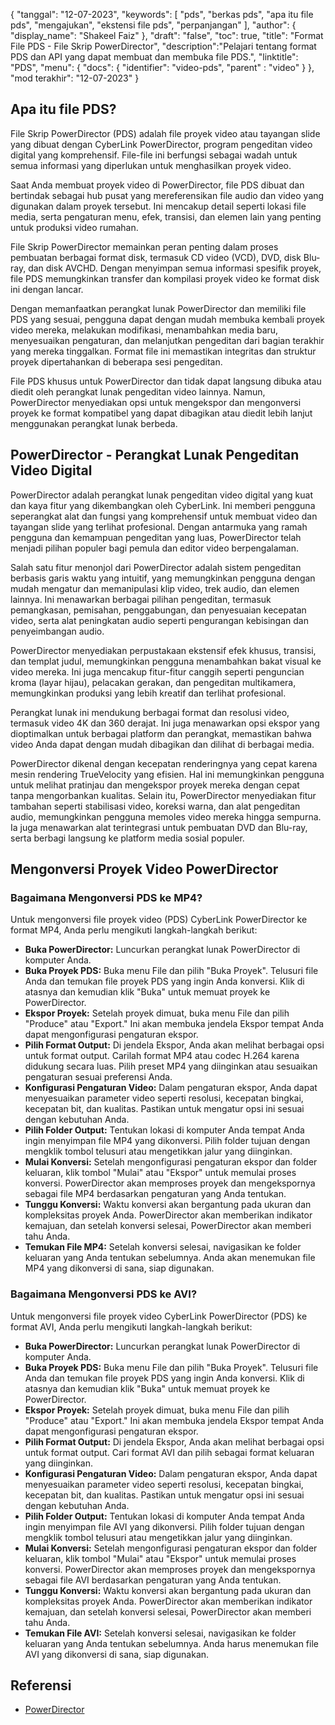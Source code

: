 {
"tanggal": "12-07-2023",
  "keywords": [
"pds",
"berkas pds",
"apa itu file pds",
"mengajukan",
"ekstensi file pds",
"perpanjangan"
],
  "author": {
"display_name": "Shakeel Faiz"
},
"draft": "false",
"toc": true,
"title": "Format File PDS - File Skrip PowerDirector",
  "description":"Pelajari tentang format PDS dan API yang dapat membuat dan membuka file PDS.",
"linktitle": "PDS",
  "menu": {
    "docs": {
      "identifier": "video-pds",
"parent" : "video"
}
},
"mod terakhir": "12-07-2023"
}

## Apa itu file PDS?

File Skrip PowerDirector (PDS) adalah file proyek video atau tayangan slide yang dibuat dengan CyberLink PowerDirector, program pengeditan video digital yang komprehensif. File-file ini berfungsi sebagai wadah untuk semua informasi yang diperlukan untuk menghasilkan proyek video.

Saat Anda membuat proyek video di PowerDirector, file PDS dibuat dan bertindak sebagai hub pusat yang mereferensikan file audio dan video yang digunakan dalam proyek tersebut. Ini mencakup detail seperti lokasi file media, serta pengaturan menu, efek, transisi, dan elemen lain yang penting untuk produksi video rumahan.

File Skrip PowerDirector memainkan peran penting dalam proses pembuatan berbagai format disk, termasuk CD video (VCD), DVD, disk Blu-ray, dan disk AVCHD. Dengan menyimpan semua informasi spesifik proyek, file PDS memungkinkan transfer dan kompilasi proyek video ke format disk ini dengan lancar.

Dengan memanfaatkan perangkat lunak PowerDirector dan memiliki file PDS yang sesuai, pengguna dapat dengan mudah membuka kembali proyek video mereka, melakukan modifikasi, menambahkan media baru, menyesuaikan pengaturan, dan melanjutkan pengeditan dari bagian terakhir yang mereka tinggalkan. Format file ini memastikan integritas dan struktur proyek dipertahankan di beberapa sesi pengeditan.

File PDS khusus untuk PowerDirector dan tidak dapat langsung dibuka atau diedit oleh perangkat lunak pengeditan video lainnya. Namun, PowerDirector menyediakan opsi untuk mengekspor dan mengonversi proyek ke format kompatibel yang dapat dibagikan atau diedit lebih lanjut menggunakan perangkat lunak berbeda.

## PowerDirector - Perangkat Lunak Pengeditan Video Digital

PowerDirector adalah perangkat lunak pengeditan video digital yang kuat dan kaya fitur yang dikembangkan oleh CyberLink. Ini memberi pengguna seperangkat alat dan fungsi yang komprehensif untuk membuat video dan tayangan slide yang terlihat profesional. Dengan antarmuka yang ramah pengguna dan kemampuan pengeditan yang luas, PowerDirector telah menjadi pilihan populer bagi pemula dan editor video berpengalaman.

Salah satu fitur menonjol dari PowerDirector adalah sistem pengeditan berbasis garis waktu yang intuitif, yang memungkinkan pengguna dengan mudah mengatur dan memanipulasi klip video, trek audio, dan elemen lainnya. Ini menawarkan berbagai pilihan pengeditan, termasuk pemangkasan, pemisahan, penggabungan, dan penyesuaian kecepatan video, serta alat peningkatan audio seperti pengurangan kebisingan dan penyeimbangan audio.

PowerDirector menyediakan perpustakaan ekstensif efek khusus, transisi, dan templat judul, memungkinkan pengguna menambahkan bakat visual ke video mereka. Ini juga mencakup fitur-fitur canggih seperti penguncian kroma (layar hijau), pelacakan gerakan, dan pengeditan multikamera, memungkinkan produksi yang lebih kreatif dan terlihat profesional.

Perangkat lunak ini mendukung berbagai format dan resolusi video, termasuk video 4K dan 360 derajat. Ini juga menawarkan opsi ekspor yang dioptimalkan untuk berbagai platform dan perangkat, memastikan bahwa video Anda dapat dengan mudah dibagikan dan dilihat di berbagai media.

PowerDirector dikenal dengan kecepatan renderingnya yang cepat karena mesin rendering TrueVelocity yang efisien. Hal ini memungkinkan pengguna untuk melihat pratinjau dan mengekspor proyek mereka dengan cepat tanpa mengorbankan kualitas. Selain itu, PowerDirector menyediakan fitur tambahan seperti stabilisasi video, koreksi warna, dan alat pengeditan audio, memungkinkan pengguna memoles video mereka hingga sempurna. Ia juga menawarkan alat terintegrasi untuk pembuatan DVD dan Blu-ray, serta berbagi langsung ke platform media sosial populer.

## Mengonversi Proyek Video PowerDirector

### Bagaimana Mengonversi PDS ke MP4?

Untuk mengonversi file proyek video (PDS) CyberLink PowerDirector ke format MP4, Anda perlu mengikuti langkah-langkah berikut:

- **Buka PowerDirector:** Luncurkan perangkat lunak PowerDirector di komputer Anda.
- **Buka Proyek PDS:** Buka menu File dan pilih "Buka Proyek". Telusuri file Anda dan temukan file proyek PDS yang ingin Anda konversi. Klik di atasnya dan kemudian klik "Buka" untuk memuat proyek ke PowerDirector.
- **Ekspor Proyek:** Setelah proyek dimuat, buka menu File dan pilih "Produce" atau "Export." Ini akan membuka jendela Ekspor tempat Anda dapat mengonfigurasi pengaturan ekspor.
- **Pilih Format Output:** Di jendela Ekspor, Anda akan melihat berbagai opsi untuk format output. Carilah format MP4 atau codec H.264 karena didukung secara luas. Pilih preset MP4 yang diinginkan atau sesuaikan pengaturan sesuai preferensi Anda.
- **Konfigurasi Pengaturan Video:** Dalam pengaturan ekspor, Anda dapat menyesuaikan parameter video seperti resolusi, kecepatan bingkai, kecepatan bit, dan kualitas. Pastikan untuk mengatur opsi ini sesuai dengan kebutuhan Anda.
- **Pilih Folder Output:** Tentukan lokasi di komputer Anda tempat Anda ingin menyimpan file MP4 yang dikonversi. Pilih folder tujuan dengan mengklik tombol telusuri atau mengetikkan jalur yang diinginkan.
- **Mulai Konversi:** Setelah mengonfigurasi pengaturan ekspor dan folder keluaran, klik tombol "Mulai" atau "Ekspor" untuk memulai proses konversi. PowerDirector akan memproses proyek dan mengekspornya sebagai file MP4 berdasarkan pengaturan yang Anda tentukan.
- **Tunggu Konversi:** Waktu konversi akan bergantung pada ukuran dan kompleksitas proyek Anda. PowerDirector akan memberikan indikator kemajuan, dan setelah konversi selesai, PowerDirector akan memberi tahu Anda.
- **Temukan File MP4:** Setelah konversi selesai, navigasikan ke folder keluaran yang Anda tentukan sebelumnya. Anda akan menemukan file MP4 yang dikonversi di sana, siap digunakan.

### Bagaimana Mengonversi PDS ke AVI?

Untuk mengonversi file proyek video CyberLink PowerDirector (PDS) ke format AVI, Anda perlu mengikuti langkah-langkah berikut:

- **Buka PowerDirector:** Luncurkan perangkat lunak PowerDirector di komputer Anda.
- **Buka Proyek PDS:** Buka menu File dan pilih "Buka Proyek". Telusuri file Anda dan temukan file proyek PDS yang ingin Anda konversi. Klik di atasnya dan kemudian klik "Buka" untuk memuat proyek ke PowerDirector.
- **Ekspor Proyek:** Setelah proyek dimuat, buka menu File dan pilih "Produce" atau "Export." Ini akan membuka jendela Ekspor tempat Anda dapat mengonfigurasi pengaturan ekspor.
- **Pilih Format Output:** Di jendela Ekspor, Anda akan melihat berbagai opsi untuk format output. Cari format AVI dan pilih sebagai format keluaran yang diinginkan.
- **Konfigurasi Pengaturan Video:** Dalam pengaturan ekspor, Anda dapat menyesuaikan parameter video seperti resolusi, kecepatan bingkai, kecepatan bit, dan kualitas. Pastikan untuk mengatur opsi ini sesuai dengan kebutuhan Anda.
- **Pilih Folder Output:** Tentukan lokasi di komputer Anda tempat Anda ingin menyimpan file AVI yang dikonversi. Pilih folder tujuan dengan mengklik tombol telusuri atau mengetikkan jalur yang diinginkan.
- **Mulai Konversi:** Setelah mengonfigurasi pengaturan ekspor dan folder keluaran, klik tombol "Mulai" atau "Ekspor" untuk memulai proses konversi. PowerDirector akan memproses proyek dan mengekspornya sebagai file AVI berdasarkan pengaturan yang Anda tentukan.
- **Tunggu Konversi:** Waktu konversi akan bergantung pada ukuran dan kompleksitas proyek Anda. PowerDirector akan memberikan indikator kemajuan, dan setelah konversi selesai, PowerDirector akan memberi tahu Anda.
- **Temukan File AVI:** Setelah konversi selesai, navigasikan ke folder keluaran yang Anda tentukan sebelumnya. Anda harus menemukan file AVI yang dikonversi di sana, siap digunakan.
  

## Referensi
* [PowerDirector](https://en.wikipedia.org/wiki/PowerDirector)

